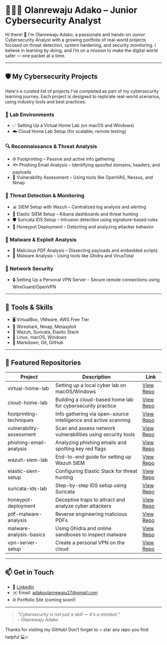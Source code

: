 # 👨🏽‍💻 Olanrewaju Adako – Junior Cybersecurity Analyst

Hi there! 👋 I'm Olanrewaju Adako, a passionate and hands-on Junior Cybersecurity Analyst with a growing portfolio of real-world projects focused on threat detection, system hardening, and security monitoring. I believe in learning by doing, and I’m on a mission to make the digital world safer — one packet at a time.

---

## 🛡️ My Cybersecurity Projects

Here's a curated list of projects I’ve completed as part of my cybersecurity learning journey. Each project is designed to replicate real-world scenarios, using industry tools and best practices.

### 🧪 Lab Environments
- ✅ Setting Up a Virtual Home Lab (on macOS and Windows)
- ☁️ Cloud Home Lab Setup (for scalable, remote testing)

### 🔍 Reconnaissance & Threat Analysis
- 🌐 Footprinting – Passive and active info gathering
- 🐟 Phishing Email Analysis – Identifying spoofed domains, headers, and payloads
- 🧫 Vulnerability Assessment – Using tools like OpenVAS, Nessus, and Nmap

### 🚨 Threat Detection & Monitoring
- 📊 SIEM Setup with Wazuh – Centralized log analysis and alerting
- 🔎 Elastic SIEM Setup – Kibana dashboards and threat hunting
- 🛡️ Suricata IDS Setup – Intrusion detection using signature-based rules
- 🧲 Honeypot Deployment – Detecting and analyzing attacker behavior

### 🔬 Malware & Exploit Analysis
- 🧾 Malicious PDF Analysis – Dissecting payloads and embedded scripts
- 🧟 Malware Analysis – Using tools like Ghidra and VirusTotal

### 🔐 Network Security
- 🔒 Setting Up a Personal VPN Server – Secure remote connections using WireGuard/OpenVPN

---

## 🧰 Tools & Skills

- 🖥️ VirtualBox, VMware, AWS Free Tier
- 🧪 Wireshark, Nmap, Metasploit
- 🔐 Wazuh, Suricata, Elastic Stack
- 🐧 Linux, macOS, Windows
- 📄 Markdown, Git, GitHub

---

## 📁 Featured Repositories

| Project | Description | Link |
|--------|-------------|------|
| virtual-home-lab | Setting up a local cyber lab on macOS/Windows | [View Repo](#) |
| cloud-home-lab | Building a cloud-based home lab for cybersecurity practice | [View Repo](#) |
| footprinting-techniques | Info gathering via open-source intelligence and active scanning | [View Repo](#) |
| vulnerability-assessment | Scan and assess network vulnerabilities using security tools | [View Repo](#) |
| phishing-email-analysis | Analyzing phishing emails and spotting key red flags | [View Repo](#) |
| wazuh-siem-lab | End-to-end guide for setting up Wazuh SIEM | [View Repo](#) |
| elastic-siem-setup | Configuring Elastic Stack for threat hunting | [View Repo](#) |
| suricata-ids-lab | Step-by-step IDS setup using Suricata | [View Repo](#) |
| honeypot-deployment | Deceptive traps to attract and analyze cyber attackers | [View Repo](#) |
| pdf-malware-analysis | Reverse engineering malicious PDFs | [View Repo](#) |
| malware-analysis-basics | Using Ghidra and online sandboxes to inspect malware | [View Repo](#) |
| vpn-server-setup | Create a personal VPN on the cloud | [View Repo](#) |

---

## 📫 Get in Touch

- 💼 [LinkedIn](https://www.linkedin.com/in/olanrewaju-adako-84a192361?utm_source=share&utm_campaign=share_via&utm_content=profile&utm_medium=ios_app)  
- ✉️ Email: adakoolanrewaju27@gmail.com  
- 🌐 Portfolio Site (coming soon!)

---

> _“Cybersecurity is not just a skill — it's a mindset.”_  
> – Olanrewaju Adako

Thanks for visiting my GitHub! Don’t forget to ⭐ star any repo you find helpful 💻🔥